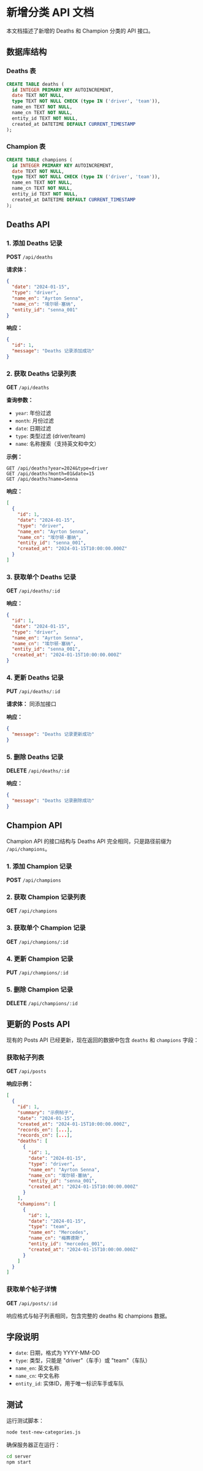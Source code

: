 # 新增分类 API 文档

本文档描述了新增的 Deaths 和 Champion 分类的 API 接口。

## 数据库结构

### Deaths 表
```sql
CREATE TABLE deaths (
  id INTEGER PRIMARY KEY AUTOINCREMENT,
  date TEXT NOT NULL,
  type TEXT NOT NULL CHECK (type IN ('driver', 'team')),
  name_en TEXT NOT NULL,
  name_cn TEXT NOT NULL,
  entity_id TEXT NOT NULL,
  created_at DATETIME DEFAULT CURRENT_TIMESTAMP
);
```

### Champion 表
```sql
CREATE TABLE champions (
  id INTEGER PRIMARY KEY AUTOINCREMENT,
  date TEXT NOT NULL,
  type TEXT NOT NULL CHECK (type IN ('driver', 'team')),
  name_en TEXT NOT NULL,
  name_cn TEXT NOT NULL,
  entity_id TEXT NOT NULL,
  created_at DATETIME DEFAULT CURRENT_TIMESTAMP
);
```

## Deaths API

### 1. 添加 Deaths 记录
**POST** `/api/deaths`

**请求体：**
```json
{
  "date": "2024-01-15",
  "type": "driver",
  "name_en": "Ayrton Senna",
  "name_cn": "埃尔顿·塞纳",
  "entity_id": "senna_001"
}
```

**响应：**
```json
{
  "id": 1,
  "message": "Deaths 记录添加成功"
}
```

### 2. 获取 Deaths 记录列表
**GET** `/api/deaths`

**查询参数：**
- `year`: 年份过滤
- `month`: 月份过滤
- `date`: 日期过滤
- `type`: 类型过滤 (driver/team)
- `name`: 名称搜索（支持英文和中文）

**示例：**
```
GET /api/deaths?year=2024&type=driver
GET /api/deaths?month=01&date=15
GET /api/deaths?name=Senna
```

**响应：**
```json
[
  {
    "id": 1,
    "date": "2024-01-15",
    "type": "driver",
    "name_en": "Ayrton Senna",
    "name_cn": "埃尔顿·塞纳",
    "entity_id": "senna_001",
    "created_at": "2024-01-15T10:00:00.000Z"
  }
]
```

### 3. 获取单个 Deaths 记录
**GET** `/api/deaths/:id`

**响应：**
```json
{
  "id": 1,
  "date": "2024-01-15",
  "type": "driver",
  "name_en": "Ayrton Senna",
  "name_cn": "埃尔顿·塞纳",
  "entity_id": "senna_001",
  "created_at": "2024-01-15T10:00:00.000Z"
}
```

### 4. 更新 Deaths 记录
**PUT** `/api/deaths/:id`

**请求体：** 同添加接口

**响应：**
```json
{
  "message": "Deaths 记录更新成功"
}
```

### 5. 删除 Deaths 记录
**DELETE** `/api/deaths/:id`

**响应：**
```json
{
  "message": "Deaths 记录删除成功"
}
```

## Champion API

Champion API 的接口结构与 Deaths API 完全相同，只是路径前缀为 `/api/champions`。

### 1. 添加 Champion 记录
**POST** `/api/champions`

### 2. 获取 Champion 记录列表
**GET** `/api/champions`

### 3. 获取单个 Champion 记录
**GET** `/api/champions/:id`

### 4. 更新 Champion 记录
**PUT** `/api/champions/:id`

### 5. 删除 Champion 记录
**DELETE** `/api/champions/:id`

## 更新的 Posts API

现有的 Posts API 已经更新，现在返回的数据中包含 `deaths` 和 `champions` 字段：

### 获取帖子列表
**GET** `/api/posts`

**响应示例：**
```json
[
  {
    "id": 1,
    "summary": "示例帖子",
    "date": "2024-01-15",
    "created_at": "2024-01-15T10:00:00.000Z",
    "records_en": [...],
    "records_cn": [...],
    "deaths": [
      {
        "id": 1,
        "date": "2024-01-15",
        "type": "driver",
        "name_en": "Ayrton Senna",
        "name_cn": "埃尔顿·塞纳",
        "entity_id": "senna_001",
        "created_at": "2024-01-15T10:00:00.000Z"
      }
    ],
    "champions": [
      {
        "id": 1,
        "date": "2024-01-15",
        "type": "team",
        "name_en": "Mercedes",
        "name_cn": "梅赛德斯",
        "entity_id": "mercedes_001",
        "created_at": "2024-01-15T10:00:00.000Z"
      }
    ]
  }
]
```

### 获取单个帖子详情
**GET** `/api/posts/:id`

响应格式与帖子列表相同，包含完整的 deaths 和 champions 数据。

## 字段说明

- `date`: 日期，格式为 YYYY-MM-DD
- `type`: 类型，只能是 "driver"（车手）或 "team"（车队）
- `name_en`: 英文名称
- `name_cn`: 中文名称
- `entity_id`: 实体ID，用于唯一标识车手或车队

## 测试

运行测试脚本：
```bash
node test-new-categories.js
```

确保服务器正在运行：
```bash
cd server
npm start
```
